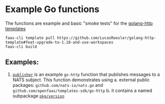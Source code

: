 # Example Go functions

The functions are example and basic "smoke tests" for the [golang-http templates](https://github.com/openfaas/golang-http-template)

```
faas-cli template pull https://github.com/LucasRoesler/golang-http-template#feat-upgrade-to-1.18-and-use-workspaces
faas-cli build
```

## Examples:

1. [`publisher`](./publisher/) is an example `go-http` function that publishes messages to a NATS subject. This function demonstrates using
   a. external public packages: `github.com/nats-io/nats.go` and `github.com/openfaas/templates-sdk/go-http`
   b. it contains a named subpackage [`pkg/version`](./publisher/pkg/version/)
